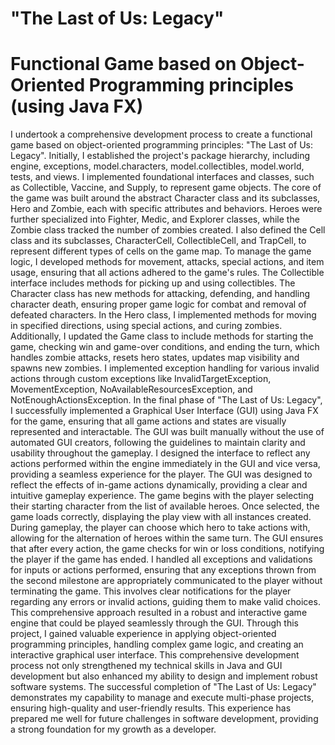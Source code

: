 # "The Last of Us: Legacy"
# Functional Game based on Object-Oriented Programming principles (using Java FX)
I undertook a comprehensive development process to create a functional game based on object-oriented programming principles: "The Last of Us: Legacy". Initially, I established the project's package hierarchy, including engine, exceptions, model.characters, model.collectibles, model.world, tests, and views. I implemented foundational interfaces and classes, such as Collectible, Vaccine, and Supply, to represent game objects.
The core of the game was built around the abstract Character class and its subclasses, Hero and Zombie, each with specific attributes and behaviors. Heroes were further specialized into Fighter, Medic, and Explorer classes, while the Zombie class tracked the number of zombies created. I also defined the Cell class and its subclasses, CharacterCell, CollectibleCell, and TrapCell, to represent different types of cells on the game map.
To manage the game logic, I developed methods for movement, attacks, special actions, and item usage, ensuring that all actions adhered to the game's rules. The Collectible interface includes methods for picking up and using collectibles. The Character class has new methods for attacking, defending, and handling character death, ensuring proper game logic for combat and removal of defeated characters. In the Hero class, I implemented methods for moving in specified directions, using special actions, and curing zombies. Additionally, I updated the Game class to include methods for starting the game, checking win and game-over conditions, and ending the turn, which handles zombie attacks, resets hero states, updates map visibility and spawns new zombies. I implemented exception handling for various invalid actions through custom exceptions like InvalidTargetException, MovementException, NoAvailableResourcesException, and NotEnoughActionsException.
In the final phase of "The Last of Us: Legacy", I successfully implemented a Graphical User Interface (GUI) using Java FX for the game, ensuring that all game actions and states are visually represented and interactable. The GUI was built manually without the use of automated GUI creators, following the guidelines to maintain clarity and usability throughout the gameplay. I designed the interface to reflect any actions performed within the engine immediately in the GUI and vice versa, providing a seamless experience for the player.
The GUI was designed to reflect the effects of in-game actions dynamically, providing a clear and intuitive gameplay experience. The game begins with the player selecting their starting character from the list of available heroes. Once selected, the game loads correctly, displaying the play view with all instances created. During gameplay, the player can choose which hero to take actions with, allowing for the alternation of heroes within the same turn. The GUI ensures that after every action, the game checks for win or loss conditions, notifying the player if the game has ended.
I handled all exceptions and validations for inputs or actions performed, ensuring that any exceptions thrown from the second milestone are appropriately communicated to the player without terminating the game. This involves clear notifications for the player regarding any errors or invalid actions, guiding them to make valid choices. This comprehensive approach resulted in a robust and interactive game engine that could be played seamlessly through the GUI.
Through this project, I gained valuable experience in applying object-oriented programming principles, handling complex game logic, and creating an interactive graphical user interface. This comprehensive development process not only strengthened my technical skills in Java and GUI development but also enhanced my ability to design and implement robust software systems. The successful completion of "The Last of Us: Legacy" demonstrates my capability to manage and execute multi-phase projects, ensuring high-quality and user-friendly results. This experience has prepared me well for future challenges in software development, providing a strong foundation for my growth as a developer.

